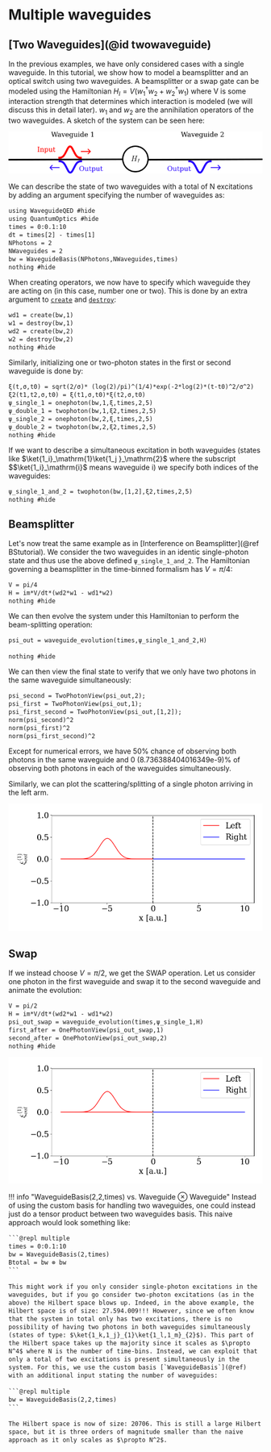 # Multiple waveguides

## [Two Waveguides](@id twowaveguide)
In the previous examples, we have only considered cases with a single waveguide. In this tutorial, we show how to model a beamsplitter and an optical switch using two waveguides. A beamsplitter or a swap gate can be modeled using the Hamiltonian $H_I = V(w_1^\dagger w_2 + w_2^\dagger w_1)$ where V is some interaction strength that determines which interaction is modeled (we will discuss this in detail later). $w_1$ and $w_2$ are the annihilation operators of the two waveguides. A sketch of the system can be seen here:

![Alt text](./illustrations/twowaveguide.png)


 We can describe the state of two waveguides with a total of N excitations by adding an argument specifying the number of waveguides as:

```@example multiple
using WaveguideQED #hide
using QuantumOptics #hide
times = 0:0.1:10
dt = times[2] - times[1]
NPhotons = 2
NWaveguides = 2
bw = WaveguideBasis(NPhotons,NWaveguides,times)
nothing #hide
``` 

When creating operators, we now have to specify which waveguide they are acting on (in this case, number one or two). This is done by an extra argument to [`create`](@ref) and [`destroy`](@ref):

```@example multiple
wd1 = create(bw,1)
w1 = destroy(bw,1)
wd2 = create(bw,2) 
w2 = destroy(bw,2)
nothing #hide
``` 

Similarly, initializing one or two-photon states in the first or second waveguide is done by:

```@example multiple
ξ(t,σ,t0) = sqrt(2/σ)* (log(2)/pi)^(1/4)*exp(-2*log(2)*(t-t0)^2/σ^2)
ξ2(t1,t2,σ,t0) = ξ(t1,σ,t0)*ξ(t2,σ,t0)
ψ_single_1 = onephoton(bw,1,ξ,times,2,5)
ψ_double_1 = twophoton(bw,1,ξ2,times,2,5)
ψ_single_2 = onephoton(bw,2,ξ,times,2,5)
ψ_double_2 = twophoton(bw,2,ξ2,times,2,5)
nothing #hide
``` 

If we want to describe a simultaneous excitation in both waveguides (states like $\ket{1_i}_\mathrm{1}\ket{1_j }_\mathrm{2}$ where the subscript $$\ket{1_i}_\mathrm{i}$ means waveguide i) we specify both indices of the waveguides:

```@example multiple
ψ_single_1_and_2 = twophoton(bw,[1,2],ξ2,times,2,5)
nothing #hide
``` 

## Beamsplitter
Let's now treat the same example as in [Interference on Beamsplitter](@ref BStutorial). We consider the two waveguides in an identic single-photon state and thus use the above defined `ψ_single_1_and_2`. The Hamiltonian governing a beamsplitter in the time-binned formalism has $V= \pi/4$:

```@example multiple
V = pi/4
H = im*V/dt*(wd2*w1 - wd1*w2)
nothing #hide
``` 

We can then evolve the system under this Hamiltonian to perform the beam-splitting operation:

```@example multiple
psi_out = waveguide_evolution(times,ψ_single_1_and_2,H)

nothing #hide
``` 

We can then view the final state to verify that we only have two photons in the same waveguide simultaneously:

```@repl multiple
psi_second = TwoPhotonView(psi_out,2);
psi_first = TwoPhotonView(psi_out,1);
psi_first_second = TwoPhotonView(psi_out,[1,2]);
norm(psi_second)^2
norm(psi_first)^2
norm(psi_first_second)^2
``` 

Except for numerical errors, we have 50% chance of observing both photons in the same waveguide and 0 (8.736388404016349e-9)% of observing both photons in each of the waveguides simultaneously. 


Similarly, we can plot the scattering/splitting of a single photon arriving in the left arm. 

![Alt text](./animations/bs.gif)


## Swap
If we instead choose $V = \pi / 2$, we get the SWAP operation. Let us consider one photon in the first waveguide and swap it to the second waveguide and animate the evolution:

```@example multiple
V = pi/2
H = im*V/dt*(wd2*w1 - wd1*w2)
psi_out_swap = waveguide_evolution(times,ψ_single_1,H)
first_after = OnePhotonView(psi_out_swap,1)
second_after = OnePhotonView(psi_out_swap,2)
nothing #hide
``` 
!["Alt text"](./animations/swap.gif)



!!! info "WaveguideBasis(2,2,times) vs. Waveguide $\otimes$ Waveguide"
    Instead of using the custom basis for handling two waveguides, one could instead just do a tensor product between two waveguides basis. This naive approach would look something like:
    
    ```@repl multiple
    times = 0:0.1:10
    bw = WaveguideBasis(2,times)
    Btotal = bw ⊗ bw
    ``` 

    This might work if you only consider single-photon excitations in the waveguides, but if you go consider two-photon excitations (as in the above) the Hilbert space blows up. Indeed, in the above example, the Hilbert space is of size: 27.594.009!!! However, since we often know that the system in total only has two excitations, there is no possibility of having two photons in both waveguides simultaneously (states of type: $\ket{1_k,1_j}_{1}\ket{1_l,1_m}_{2}$). This part of the Hilbert space takes up the majority since it scales as $\propto N^4$ where N is the number of time-bins. Instead, we can exploit that only a total of two excitations is present simultaneously in the system. For this, we use the custom basis [`WaveguideBasis`](@ref) with an additional input stating the number of waveguides:

    ```@repl multiple
    bw = WaveguideBasis(2,2,times)
    ``` 

    The Hilbert space is now of size: 20706. This is still a large Hilbert space, but it is three orders of magnitude smaller than the naive approach as it only scales as $\propto N^2$. 

